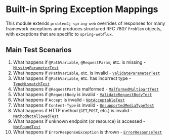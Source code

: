 # Built-in Spring Exception Mappings

This module extends `problem4j-spring-web` overrides of responses for many framework exceptions and produces structured
RFC 7807 `Problem` objects, with exceptions that are specific to `spring-webflux`.

## Main Test Scenarios

1. What happens if `@PathVariable`, `@RequestParam`, etc. is missing - [`MissingParameterTest`][MissingParameterTest]
2. What happens if `@PathVariable`, etc. is invalid - [`ValidateParameterTest`][ValidateParameterTest]
3. What happens if `@PathVariable`, etc. has incorrect type - [`TypeMismatchTest`][TypeMismatchTest]
4. What happens if `@RequestPart` is malformed - [`MalformedMultipartTest`][MalformedMultipartTest]
5. What happens if `@RequestBody` is invalid - [`ValidateRequestBodyTest`][ValidateRequestBodyTest]
6. What happens if `Accept` is invalid - [`NotAcceptableTest`][NotAcceptableTest]
7. What happens if `Content-Type` is invalid - [`UnsupportedMediaTypeTest`][UnsupportedMediaTypeTest]
8. What happens if HTTP method (`GET`,`POST`, etc.) is invalid - [`MethodNotAllowedTest`][MethodNotAllowedTest]
9. What happens if unknown endpoint (or resource) is accessed - [`NotFoundTest`][NotFoundTest]
10. What happens if `ErrorResponseException` is thrown - [`ErrorResponseTest`][ErrorResponseTest]

[MissingParameterTest]: src/test/java/io/github/malczuuu/problem4j/spring/webflux/integration/MissingParameterTest.java

[ValidateParameterTest]: src/test/java/io/github/malczuuu/problem4j/spring/webflux/integration/ValidateParameterTest.java

[TypeMismatchTest]: src/test/java/io/github/malczuuu/problem4j/spring/webflux/integration/TypeMismatchTest.java

[MalformedMultipartTest]: src/test/java/io/github/malczuuu/problem4j/spring/webflux/integration/MalformedMultipartTest.java

[ValidateRequestBodyTest]: src/test/java/io/github/malczuuu/problem4j/spring/webflux/integration/ValidateRequestBodyTest.java

[NotAcceptableTest]: src/test/java/io/github/malczuuu/problem4j/spring/webflux/integration/NotAcceptableTest.java

[UnsupportedMediaTypeTest]: src/test/java/io/github/malczuuu/problem4j/spring/webflux/integration/UnsupportedMediaTypeTest.java

[MethodNotAllowedTest]: src/test/java/io/github/malczuuu/problem4j/spring/webflux/integration/MethodNotAllowedTest.java

[NotFoundTest]: src/test/java/io/github/malczuuu/problem4j/spring/webflux/integration/NotFoundTest.java

[ErrorResponseTest]: src/test/java/io/github/malczuuu/problem4j/spring/webflux/integration/ErrorResponseTest.java
